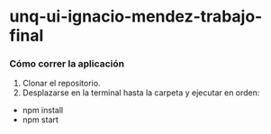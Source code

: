 # unq-ui-ignacio-mendez-trabajo-final

### Cómo correr la aplicación
1) Clonar el repositorio.
2) Desplazarse en la terminal hasta la carpeta y ejecutar en orden:

* npm install
* npm start
